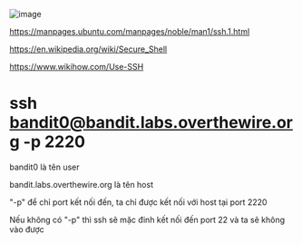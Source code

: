 ![image](https://github.com/user-attachments/assets/7435bd6e-9422-4287-8444-065d4394ff87)

https://manpages.ubuntu.com/manpages/noble/man1/ssh.1.html

https://en.wikipedia.org/wiki/Secure_Shell

https://www.wikihow.com/Use-SSH

# ssh bandit0@bandit.labs.overthewire.org -p 2220
bandit0 là tên user

bandit.labs.overthewire.org là tên host

"-p" để chỉ port kết nối đến, ta chỉ được kết nối với host tại port 2220

Nếu không có "-p" thì ssh sẽ mặc đinh kết nối đến port 22 và ta sẽ không vào được
